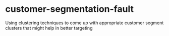 # customer-segmentation-fault
Using clustering techniques to come up with appropriate customer segment clusters that might help in better targeting
